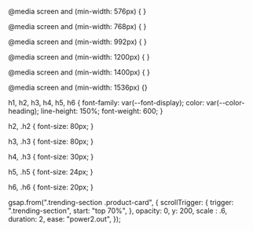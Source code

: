 @media screen and (min-width: 576px) { }

@media screen and (min-width: 768px) { }

@media screen and (min-width: 992px) {  }

@media screen and (min-width: 1200px) { }

@media screen and (min-width: 1400px) { }

@media screen and (min-width: 1536px) {}

h1,
h2,
h3,
h4,
h5,
h6 {
font-family: var(--font-display);
color: var(--color-heading);
line-height: 150%;
font-weight: 600;
}

h2,
.h2 {
font-size: 80px;
}

h3,
.h3 {
font-size: 80px;
}

h4,
.h3 {
font-size: 30px;
}

h5,
.h5 {
font-size: 24px;
}

h6,
.h6 {
font-size: 20px;
}

gsap.from(".trending-section .product-card", {
  scrollTrigger: {
    trigger: ".trending-section",
    start: "top 70%",
  },
  opacity: 0,
  y: 200,
  scale : .6,
  duration: 2,
  ease: "power2.out",
});